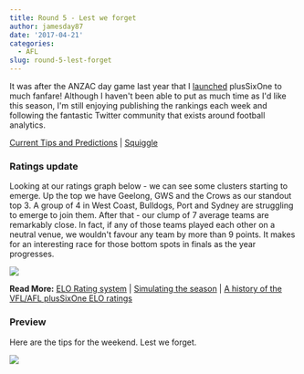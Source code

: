 ```yaml
---
title: Round 5 - Lest we forget
author: jamesday87
date: '2017-04-21'
categories:
  - AFL
slug: round-5-lest-forget
---
```


It was after the ANZAC day game last year that I [launched](http://plussixoneblog.com/2016/04/27/the-first-last-post/) plusSixOne to much fanfare! Although I haven't been able to put as much time as I'd like this season, I'm still enjoying publishing the rankings each week and following the fantastic Twitter community that exists around football analytics.

<!-- more -->

[Current Tips and Predictions](http://plussixoneblog.com/current-afl-mens-ratings-predictions/) | [Squiggle](http://squiggle.com.au)

### Ratings update

Looking at our ratings graph below - we can see some clusters starting to emerge. Up the top we have Geelong, GWS and the Crows as our standout top 3. A group of 4 in West Coast, Bulldogs, Port and Sydney are struggling to emerge to join them. After that - our clump of 7 average teams are remarkably close. In fact, if any of those teams played each other on a neutral venue, we wouldn't favour any team by more than 9 points. It makes for an interesting race for those bottom spots in finals as the year progresses.

![](http://plussixoneblog.com/wp-content/uploads/2017/04/ratings_plot-1-3.png)

**Read More:** [ELO Rating system](http://plussixoneblog.com/elo-rating-system/) | [Simulating the season](http://plussixoneblog.com/2016/05/12/simulating-the-season/) | [A history of the VFL/AFL plusSixOne ELO ratings](http://plussixoneblog.com/elo-history/)

### Preview

Here are the tips for the weekend. Lest we forget.

![](http://plussixoneblog.com/wp-content/uploads/2017/03/afl_m_pred-8-1024x181.png)
